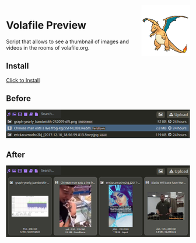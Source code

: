 <img src="https://raw.githubusercontent.com/argorar/Pokemon-Assets/master/Pokemon/charizard.gif" alt="Logo" align="right"/>

# Volafile Preview

Script that allows to see a thumbnail of images and videos in the rooms of volafile.org.

## Install
[Click to Install](https://raw.githubusercontent.com/argorar/Volafile-Preview/master/VolaPreview.js)


## Before
![Before](/img/1.PNG)

## After
![After](/img/2.PNG)
